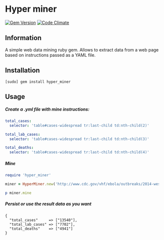 # Hyper miner

[![Gem Version](https://badge.fury.io/rb/hyper_miner.svg)](http://badge.fury.io/rb/hyper_miner)
[![Code Climate](https://codeclimate.com/github/dobrinov/hyper_miner/badges/gpa.svg)](https://codeclimate.com/github/dobrinov/hyper_miner)

## Information
A simple web data mining ruby gem. Allows to extract data from a web page based on instructions passed as a YAML file.

## Installation
```
[sudo] gem install hyper_miner
```

## Usage

##### Create a .yml file with mine instructions:
```yaml
total_cases:
  selector: 'table#cases-widespread tr:last-child td:nth-child(2)'

total_lab_cases:
  selector: 'table#cases-widespread tr:last-child td:nth-child(3)'

total_deaths:
  selector: 'table#cases-widespread tr:last-child td:nth-child(4)'
```

##### Mine
```ruby
require 'hyper_miner'

miner = HyperMiner.new('http://www.cdc.gov/vhf/ebola/outbreaks/2014-west-africa/case-counts.html', 'mine_instructions.yml')

p miner.mine
```

##### Persist or use the result data as you want
```
{
  "total_cases"     => ["13540"],
  "total_lab_cases" => ["7702"],
  "total_deaths"    => ["4941"]
}
```
